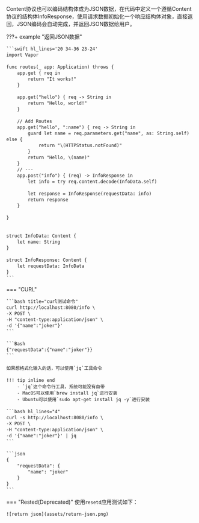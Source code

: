 
Content协议也可以编码结构体成为JSON数据，在代码中定义一个遵循Content协议的结构体InfoResponse，使用请求数据初始化一个响应结构体对象，直接返回，JSON编码会自动完成，并返回JSON数据给用户。

???+ example "返回JSON数据"

    ```swift hl_lines='20 34-36 23-24'
    import Vapor

    func routes(_ app: Application) throws {
        app.get { req in
            return "It works!"
        }

        app.get("hello") { req -> String in
            return "Hello, world!"
        }
        
        // Add Routes
        app.get("hello", ":name") { req -> String in
            guard let name = req.parameters.get("name", as: String.self) else {
                return "\(HTTPStatus.notFound)"
            }
            return "Hello, \(name)"
        }
        // ---
        app.post("info") { (req) -> InfoResponse in
            let info = try req.content.decode(InfoData.self)
            
            let response = InfoResponse(requestData: info)
            return response
        }
        
    }


    struct InfoData: Content {
        let name: String
    }

    struct InfoResponse: Content {
        let requestData: InfoData
    }
    ```

=== "CURL"

    ```bash title="curl测试命令"
    curl http://localhost:8080/info \
    -X POST \
    -H "content-type:application/json" \
    -d '{"name":"joker"}' 
    ```

    ```Bash
    {"requestData":{"name":"joker"}}
    ```

    如果想格式化输入的话，可以使用`jq`工具命令

    !!! tip inline end
        - `jq`这个命令行工具，系统可能没有自带
        - MacOS可以使用`brew install jq`进行安装
        - Ubuntu可以使用`sudo apt-get install jq -y`进行安装

    ```bash hl_lines="4"
    curl -s http://localhost:8080/info \
    -X POST \
    -H "content-type:application/json" \
    -d '{"name":"joker"}' | jq
    ```

    ```json
    {
        "requestData": {
            "name": "joker"
        }
    }
    ```

=== "Rested(Deprecated)"
    使用`resetd`应用测试如下：

    ![return json](assets/return-json.png)

